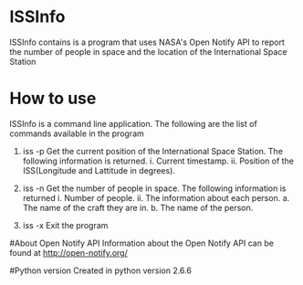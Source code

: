 # ISSInfo
ISSInfo contains is a program that uses NASA's Open Notify API to report the number of people in space and the location of the International Space Station 

# How to use
ISSInfo is a command line application. The following are the list of commands available in the program

1. iss -p
Get the current position of the International Space Station. The following information is returned.
	i. Current timestamp.
	ii. Position of the ISS(Longitude and Lattitude in degrees).

2. iss -n
Get the number of people in space. The following information is returned
	i. Number of people.
	ii. The information about each person.
		a. The name of the craft they are in.
		b. The name of the person.

3. iss -x
Exit the program

#About Open Notify API
Information about the Open Notify API can be found at http://open-notify.org/

#Python version
Created in python version 2.6.6